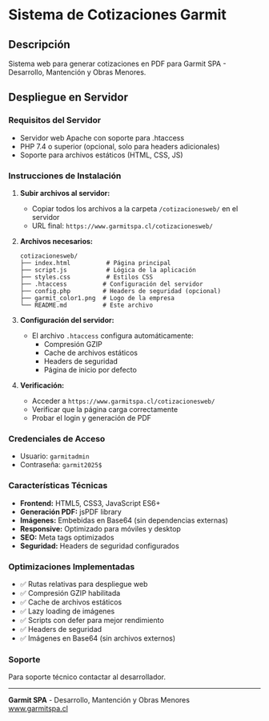 # Sistema de Cotizaciones Garmit

## Descripción
Sistema web para generar cotizaciones en PDF para Garmit SPA - Desarrollo, Mantención y Obras Menores.

## Despliegue en Servidor

### Requisitos del Servidor
- Servidor web Apache con soporte para .htaccess
- PHP 7.4 o superior (opcional, solo para headers adicionales)
- Soporte para archivos estáticos (HTML, CSS, JS)

### Instrucciones de Instalación

1. **Subir archivos al servidor:**
   - Copiar todos los archivos a la carpeta `/cotizacionesweb/` en el servidor
   - URL final: `https://www.garmitspa.cl/cotizacionesweb/`

2. **Archivos necesarios:**
   ```
   cotizacionesweb/
   ├── index.html          # Página principal
   ├── script.js           # Lógica de la aplicación
   ├── styles.css          # Estilos CSS
   ├── .htaccess          # Configuración del servidor
   ├── config.php         # Headers de seguridad (opcional)
   ├── garmit_color1.png  # Logo de la empresa
   └── README.md          # Este archivo
   ```

3. **Configuración del servidor:**
   - El archivo `.htaccess` configura automáticamente:
     - Compresión GZIP
     - Cache de archivos estáticos
     - Headers de seguridad
     - Página de inicio por defecto

4. **Verificación:**
   - Acceder a `https://www.garmitspa.cl/cotizacionesweb/`
   - Verificar que la página carga correctamente
   - Probar el login y generación de PDF

### Credenciales de Acceso
- Usuario: `garmitadmin`
- Contraseña: `garmit2025$`

### Características Técnicas
- **Frontend:** HTML5, CSS3, JavaScript ES6+
- **Generación PDF:** jsPDF library
- **Imágenes:** Embebidas en Base64 (sin dependencias externas)
- **Responsive:** Optimizado para móviles y desktop
- **SEO:** Meta tags optimizados
- **Seguridad:** Headers de seguridad configurados

### Optimizaciones Implementadas
- ✅ Rutas relativas para despliegue web
- ✅ Compresión GZIP habilitada
- ✅ Cache de archivos estáticos
- ✅ Lazy loading de imágenes
- ✅ Scripts con defer para mejor rendimiento
- ✅ Headers de seguridad
- ✅ Imágenes en Base64 (sin archivos externos)

### Soporte
Para soporte técnico contactar al desarrollador.

---
**Garmit SPA** - Desarrollo, Mantención y Obras Menores  
www.garmitspa.cl